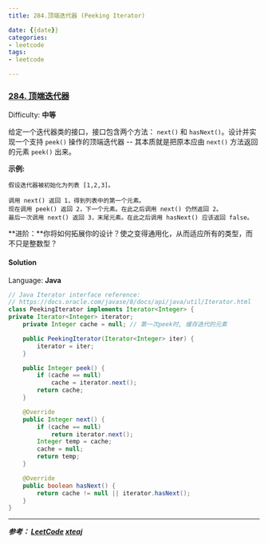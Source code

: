 ```yaml
---
title: 284.顶端迭代器 (Peeking Iterator)

date: {{date}}
categories:
- leetcode
tags:
- leetcode

---
```

### [284\. 顶端迭代器](https://leetcode-cn.com/problems/peeking-iterator/)

Difficulty: **中等**


给定一个迭代器类的接口，接口包含两个方法： `next()` 和 `hasNext()`。设计并实现一个支持 `peek()` 操作的顶端迭代器 -- 其本质就是把原本应由 `next()` 方法返回的元素 `peek()` 出来。

**示例:**

```
假设迭代器被初始化为列表 [1,2,3]。

调用 next() 返回 1，得到列表中的第一个元素。
现在调用 peek() 返回 2，下一个元素。在此之后调用 next() 仍然返回 2。
最后一次调用 next() 返回 3，末尾元素。在此之后调用 hasNext() 应该返回 false。
```

**进阶：**你将如何拓展你的设计？使之变得通用化，从而适应所有的类型，而不只是整数型？


#### Solution

Language: **Java**

```java
​// Java Iterator interface reference:
// https://docs.oracle.com/javase/8/docs/api/java/util/Iterator.html
class PeekingIterator implements Iterator<Integer> {
private Iterator<Integer> iterator;
    private Integer cache = null; // 第一次peek时, 缓存迭代的元素

    public PeekingIterator(Iterator<Integer> iter) {
        iterator = iter;
    }

    public Integer peek() {
        if (cache == null)
            cache = iterator.next();
        return cache;
    }

    @Override
    public Integer next() {
        if (cache == null)
            return iterator.next();
        Integer temp = cache;
        cache = null;
        return temp;
    }

    @Override
    public boolean hasNext() {
        return cache != null || iterator.hasNext();
    }
}
```

---
***参考：
[LeetCode](https://leetcode-cn.com/problems/peeking-iterator/submissions/)
[xteaj](https://leetcode-cn.com/problems/peeking-iterator/solution/java-yong-yi-ge-bian-liang-ji-lu-peek-zhi-by-xteaj/)***
